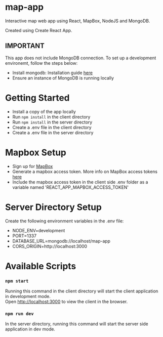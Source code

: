 # map-app

Interactive map web app using React, MapBox, NodeJS and MongoDB.

Created using Create React App.

## IMPORTANT

This app does not include MongoDB connection. To set up a development environemt, follow the steps below:

* Install mongodb: Installation guide [here](https://www.mongodb.com/docs/manual/administration/install-community/)
* Ensure an instance of MongoDB is running locally

# Getting Started

* Install a copy of the app locally
* Run `npm install` in the client directory
* Run `npm install` in the server directory
* Create a .env file in the client directory
* Create a .env file in the server directory

# Mapbox Setup

* Sign up for [MapBox](https://www.mapbox.com/)
* Generate a mapbox access token. More info on MapBox access tokens [here](https://docs.mapbox.com/help/getting-started/access-tokens/#how-access-tokens-work)
* Include the mapbox access token in the client side .env folder as a variable named 'REACT_APP_MAPBOX_ACCESS_TOKEN'

# Server Directory Setup

Create the following environment variables in the .env file:
* NODE_ENV=development
* PORT=1337
* DATABASE_URL=mongodb://localhost/map-app
* CORS_ORIGIN=http://localhost:3000

# Available Scripts

### `npm start`

Running this command in the client directory will start the client application in development mode.<br>
Open [http://localhost:3000](http://localhost:3000) to view the client in the browser.

### `npm run dev`

In the server directory, running this command will start the server side application in dev mode.
